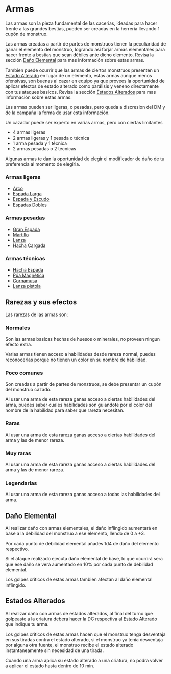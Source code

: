 <link rel="stylesheet" href="../base.css">

# Armas

Las armas son la pieza fundamental de las cacerias, ideadas para hacer frente a las grandes bestias, pueden ser creadas en la herreria llevando 1 cupón de monstruo.

Las armas creadas a partir de partes de monstruos tienen la peculiaridad de ganar el elemento del monstruo, logrando así forjar armas elementales para hacer frente a bestias que sean débiles ante dicho elemento. Revisa la sección [Daño Elemental](#daño-elemental) para mas información sobre estas armas.

Tambien puede ocurrir que las armas de ciertos monstruos presenten un [Estado Alterado](../Mecanicas/Estados%20Alterados/Estados%20Alterados.html) en lugar de un elemento, estas armas aunque menos ofensivas, son buenas al cazar en equipo ya que provees la oportunidad de aplicar efectos de estado alterado como parálisis y veneno directamente con tus ataques basicos. Revisa la sección [Estados Alterados](#estados-alterados) para mas información sobre estas armas.

Las armas pueden ser ligeras, o pesadas, pero queda a discresion del DM y de la campaña la forma de usar esta información.

Un cazador puede ser experto en varias armas, pero con ciertas limitantes

- 4 armas ligeras
- 2 armas ligeras y 1 pesada o técnica
- 1 arma pesada y 1 técnica
- 2 armas pesadas o 2 técnicas

Algunas armas te dan la oportunidad de elegir el <span style='color:var(--ataque)'>modificador de daño</span> de tu preferencia al momento de elegirla.

### Armas ligeras

- [Arco](Arco/Arco.html)
- [Espada Larga](Espada%20Larga/Espada%20Larga.html)
- [Espada y Escudo](Espada%20y%20Escudo/Espada%20y%20Escudo.html)
- [Espadas Dobles](Espadas%20Dobles/Espadas%20Dobles.html)

### Armas pesadas

- [Gran Espada](Gran%20Espada/Gran%20Espada.html)
- [Martillo](Martillo/Martillo.html)
- [Lanza](Lanza/Lanza.html)
- [Hacha Cargada](Hacha%20Cargada/Hacha%20Cargada.html)

### Armas técnicas

- [Hacha Espada](Hacha%20Espada/Hacha%20Espada.html)
- [Púa Magnética](Pua%20Magnetica/Pua%20Magnetica.html)
- [Cornamusa](Cornamusa/Cornamusa.html)
- [Lanza pistola](Lanza%20Pistola/Lanza%20Pistola.html)

## Rarezas y sus efectos

Las rarezas de las armas son:

### Normales

Son las armas basicas hechas de huesos o minerales, no proveen ningun efecto extra.

Varias armas tienen acceso a habilidades desde rareza normal, puedes reconocerlas porque no tienen un color en su nombre de habilidad.

### <span style='color:var(--poco-comun)'>Poco comunes</span>

Son creadas a partir de partes de monstruos, se debe presentar un cupón del monstruo cazado.

Al usar una arma de esta rareza ganas acceso a ciertas <span style='color:var(--poco-comun)'>habilidades del arma</span>, puedes saber cuales habilidades son guiandote por el color del nombre de la habilidad para saber que rareza necesitan.

### <span style='color:var(--raro)'>Raras</span>

Al usar una arma de esta rareza ganas acceso a ciertas <span style='color:var(--raro)'>habilidades del arma</span> y las de menor rareza.

### <span style='color:var(--muy-raro)'>Muy raras</span>

Al usar una arma de esta rareza ganas acceso a ciertas <span style='color:var(--muy-raro)'>habilidades del arma</span> y las de menor rareza.

### <span style='color:var(--legendario)'>Legendarias</span>

Al usar una arma de esta rareza ganas acceso a todas las <span style='color:var(--legendario)'>habilidades del arma</span>.

## Daño Elemental

Al realizar daño con armas elementales, el daño inflingido aumentará en base a la debilidad del monstruo a ese elemento, llendo de 0 a +3.

Por cada punto de debilidad elemental añades <span style='color:var(--ataque)'>1d4</span> de daño del elemento respectivo.

Si el ataque realizado ejecuta daño elemental de base, lo que ocurrirá sera que ese daño se verá aumentado en 10% por cada punto de debilidad elemental.

Los golpes críticos de estas armas tambien afectan al daño elemental inflingido.

## Estados Alterados

Al realizar daño con armas de estados alterados, al final del turno que golpeaste a la criatura debera hacer la DC respectiva al [Estado Alterado](../Mecanicas/Estados%20Alterados/Estados%20Alterados.html) que indique tu arma.

Los golpes críticos de estas armas hacen que el monstruo tenga desventaja en sus tiradas contra el estado alterado, si el monstruo ya tenía desventaja por alguna otra fuente, el monstruo recibe el estado alterado instantaneamente sin necesidad de una tirada.

Cuando una arma aplica su estado alterado a una criatura, no podra volver a aplicar el estado hasta dentro de 10 min.
